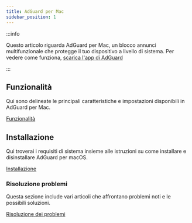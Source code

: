 ```yaml
---
title: AdGuard per Mac
sidebar_position: 1
---
```


:::info

Questo articolo riguarda AdGuard per Mac, un blocco annunci multifunzionale che protegge il tuo dispositivo a livello di sistema. Per vedere come funziona, [scarica l'app di AdGuard](https://agrd.io/download-kb-adblock)

:::

## Funzionalità

Qui sono delineate le principali caratteristiche e impostazioni disponibili in AdGuard per Mac.

[Funzionalità](/adguard-for-mac/features/features.md)

## Installazione

Qui troverai i requisiti di sistema insieme alle istruzioni su come installare e disinstallare AdGuard per macOS.

[Installazione](/adguard-for-mac/installation.md)

### Risoluzione problemi

Questa sezione include vari articoli che affrontano problemi noti e le possibili soluzioni.

[Risoluzione dei problemi](/adguard-for-mac/solving-problems/solving-problems.md)
